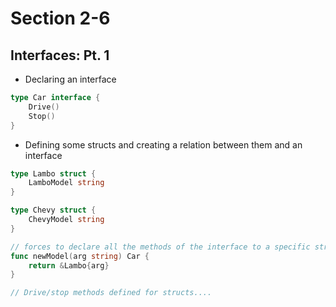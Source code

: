 # Section 2-6

## Interfaces: Pt. 1

* Declaring an interface
```go
type Car interface {
	Drive()
	Stop()
}
```

* Defining some structs and creating a relation between them and an interface
```go
type Lambo struct {
	LamboModel string
}

type Chevy struct {
	ChevyModel string
}

// forces to declare all the methods of the interface to a specific structure
func newModel(arg string) Car {
	return &Lambo{arg}
}

// Drive/stop methods defined for structs....
```
